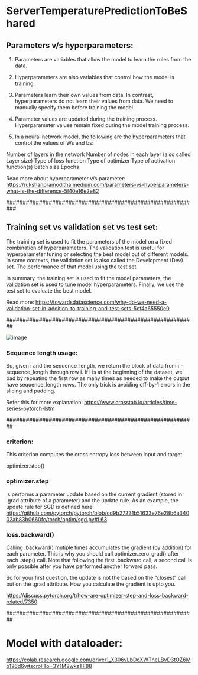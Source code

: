 # ServerTemperaturePredictionToBeShared

## Parameters v/s hyperparameters: 

1. Parameters are variables that allow the model to learn the rules from the data.
2. Hyperparameters are also variables that control how the model is training.
3. Parameters learn their own values from data. In contrast, hyperparameters do not learn their values from data. We need to manually specify them before training the model.
4. Parameter values are updated during the training process. Hyperparameter values remain fixed during the model training process.

5. In a neural network model, the following are the hyperparameters that control the values of Ws and bs:

Number of layers in the network
Number of nodes in each layer (also called Layer size)
Type of loss function
Type of optimizer
Type of activation function(s)
Batch size
Epochs


Read more about hyperparameter v/s parameter: https://rukshanpramoditha.medium.com/parameters-vs-hyperparameters-what-is-the-difference-5f40e16e2e82

###########################################################

## Training set vs validation set vs test set:

The training set is used to fit the parameters of the model on a fixed combination of hyperparameters.
The validation test is useful for hyperparameter tuning or selecting the best model out of different models. In some contexts, the validation set is also called the Development (Dev) set.
The performance of that model using the test set

In summary, the training set is used to fit the model parameters, the validation set is used to tune model hyperparameters. Finally, we use the test set to evaluate the best model.

Read more: https://towardsdatascience.com/why-do-we-need-a-validation-set-in-addition-to-training-and-test-sets-5cf4a65550e0

##########################################################

![image](https://user-images.githubusercontent.com/33154959/170734860-e34e61d8-6329-40cf-bb81-41d522468f59.png)


### Sequence length usage: 
So, given i and the sequence_length, we return the block of data from i - sequence_length through row i. If i is at the beginning of the dataset, we pad by repeating the first row as many times as needed to make the output have sequence_length rows. The only trick is avoiding off-by-1 errors in the slicing and padding.

Refer this for more explanation: https://www.crosstab.io/articles/time-series-pytorch-lstm




##########################################################

### criterion:
This criterion computes the cross entropy loss between input and target.

optimizer.step()

### optimizer.step
is performs a parameter update based on the current gradient (stored in .grad attribute of a parameter) and the update rule. As an example, the update rule for SGD is defined here:
https://github.com/pytorch/pytorch/blob/cd9b27231b51633e76e28b6a34002ab83b0660fc/torch/optim/sgd.py#L63 


### loss.backward()
Calling .backward() mutiple times accumulates the gradient (by addition) for each parameter. This is why you should call optimizer.zero_grad() after each .step() call. Note that following the first .backward call, a second call is only possible after you have performed another forward pass.

So for your first question, the update is not the based on the “closest” call but on the .grad attribute. How you calculate the gradient is upto you.

https://discuss.pytorch.org/t/how-are-optimizer-step-and-loss-backward-related/7350

##########################################################

# Model with dataloader: 
https://colab.research.google.com/drive/1_X306vLbDoXWTheLBvD3tOZ6Mb126d6y#scrollTo=3Y1M2wkzTF88
